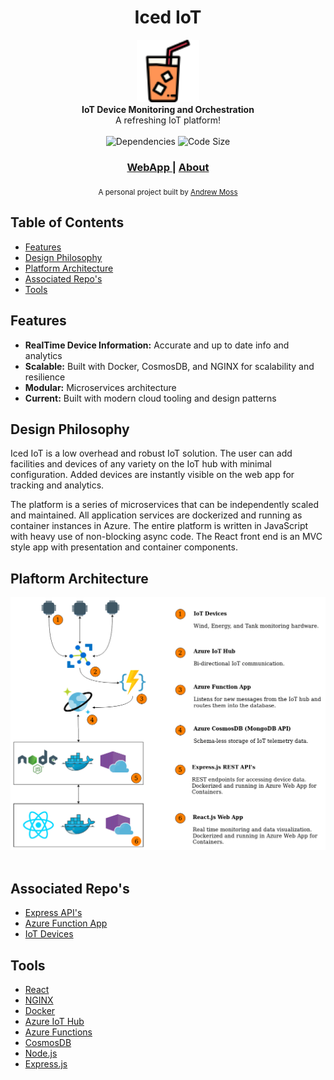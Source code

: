 <h1 align="center">Iced IoT</h1>

<div align="center">
  <img src="public/ice-tea-color.png" alt="Logo" width="100" height="100"/>
</div>
<div align="center">
  <strong>IoT Device Monitoring and Orchestration</strong>
</div>
<div align="center">
  A refreshing IoT platform!
</div>

<br />

<div align="center">
  <!-- Dependencies -->
  <a>
    <img src="https://img.shields.io/david/agmoss/iced-iot"
      alt="Dependencies" />
  </a>
  <!-- Size -->
  <a>
    <img src="https://img.shields.io/github/languages/code-size/agmoss/iced-iot"
      alt="Code Size" />
  </a>
  
</div>

<div align="center">
  <h3>
    <a href="https://icediot.com/">
      WebApp
    </a>
    <span> | </span>
    <a href="https://icediot.com/about">
      About
    </a>
  </h3>
</div>

<div align="center">
  <sub>A personal project built by
  <a href="https://github.com/agmoss">Andrew Moss</a>
</div>

## Table of Contents
- [Features](#features)
- [Design Philosophy](#design-philosophy)
- [Platform Architecture](#platform-architecture)
- [Associated Repo's](#associated-repo's)
- [Tools](#tools)


## Features
- __RealTime Device Information:__ Accurate and up to date info and analytics
- __Scalable:__ Built with Docker, CosmosDB, and NGINX for scalability and resilience
- __Modular:__ Microservices architecture
- __Current:__ Built with modern cloud tooling and design patterns


## Design Philosophy
Iced IoT is a low overhead and robust IoT solution. The user can add facilities and devices of any variety on the IoT hub with minimal configuration. Added devices are instantly visible on the web app for tracking and analytics. 

The platform is a series of microservices that can be independently scaled and maintained. All application services are dockerized and running as container instances in Azure. The entire platform is written in JavaScript with heavy use of non-blocking async code. The React front end is an MVC style app with presentation and container components. 


## Plaftorm Architecture
<div align="center">
  <a>
    <img src="public/system-dark.png" alt="Architecture" />
  </a> 
</div>
<br />

## Associated Repo's
- [Express API's](https://github.com/agmoss/iotsimbackend)
- [Azure Function App](https://github.com/agmoss/IotHub_EventHub_MongoDB)
- [IoT Devices](https://github.com/agmoss/iot-simulation)


## Tools

- [React](https://reactjs.org/)
- [NGINX](https://www.nginx.com/)
- [Docker](https://www.docker.com/)
- [Azure IoT Hub](https://azure.microsoft.com/en-ca/services/iot-hub/)
- [Azure Functions](https://docs.microsoft.com/en-us/azure/azure-functions/)
- [CosmosDB](https://azure.microsoft.com/en-ca/services/cosmos-db/)
- [Node.js](https://nodejs.org/en/)
- [Express.js](https://expressjs.com/)

